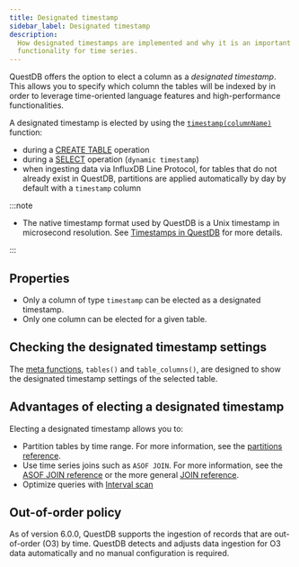 ```yaml
---
title: Designated timestamp
sidebar_label: Designated timestamp
description:
  How designated timestamps are implemented and why it is an important
  functionality for time series.
---
```


QuestDB offers the option to elect a column as a _designated timestamp_. This
allows you to specify which column the tables will be indexed by in order to
leverage time-oriented language features and high-performance functionalities.

A designated timestamp is elected by using the
[`timestamp(columnName)`](/docs/reference/function/timestamp/) function:

- during a [CREATE TABLE](/docs/reference/sql/create-table/#timestamp) operation
- during a [SELECT](/docs/reference/sql/select/#timestamp) operation
  (`dynamic timestamp`)
- when ingesting data via InfluxDB Line Protocol, for tables that do not already
  exist in QuestDB, partitions are applied automatically by day by default with
  a `timestamp` column

:::note

- The native timestamp format used by QuestDB is a Unix timestamp in microsecond
  resolution. See
  [Timestamps in QuestDB](/docs/guides/working-with-timestamps-timezones/#timestamps-in-questdb)
  for more details.

:::

## Properties

- Only a column of type `timestamp` can be elected as a designated timestamp.
- Only one column can be elected for a given table.

## Checking the designated timestamp settings

The [meta functions](/docs/reference/function/meta/), `tables()` and
`table_columns()`, are designed to show the designated timestamp settings of the
selected table.

## Advantages of electing a designated timestamp

Electing a designated timestamp allows you to:

- Partition tables by time range. For more information, see the
  [partitions reference](/docs/concept/partitions/).
- Use time series joins such as `ASOF JOIN`. For more information, see the
  [ASOF JOIN reference](/docs/reference/sql/asof-join/) or the more general
  [JOIN reference](/docs/reference/sql/join/).
- Optimize queries with [Interval scan](/docs/concept/interval-scan)

## Out-of-order policy

As of version 6.0.0, QuestDB supports the ingestion of records that are
out-of-order (O3) by time. QuestDB detects and adjusts data ingestion for O3
data automatically and no manual configuration is required.

